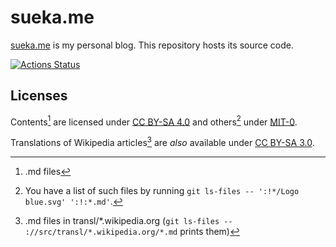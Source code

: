 # sueka.me

[sueka.me](https://sueka.me) is my personal blog. This repository hosts its source code.

[![Actions Status](https://github.com/sueka/sueka.me/workflows/.github/workflows/main.yml/badge.svg)](https://github.com/sueka/sueka.me/actions?query=workflow%3A.github%2Fworkflows%2Fmain.yml)

## Licenses

Contents[^1] are licensed under [CC BY-SA 4.0](./LICENSE) and others[^3] under [MIT-0](./LICENSE.MIT-0).

Translations of Wikipedia articles[^2] are _also_ available under [CC BY-SA 3.0](./LICENSE.CC-BY-SA-3.0).

[^1]: .md files
[^2]: .md files in transl/*.wikipedia.org (`git ls-files -- ://src/transl/*.wikipedia.org/*.md` prints them)
[^3]: You have a list of such files by running `git ls-files -- ':!*/Logo blue.svg' ':!:*.md'`.
